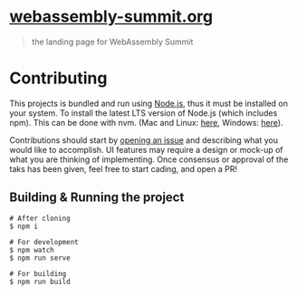 # [webassembly-summit.org](https://webassembly-summit.org)

> the landing page for WebAssembly Summit

# Contributing

This projects is bundled and run using [Node.js](https://nodejs.org/), thus it must be installed on your system. To install the latest LTS version of Node.js (which includes npm). This can be done with nvm. (Mac and Linux: [here](https://github.com/creationix/nvm), Windows: [here](https://github.com/coreybutler/nvm-windows)).

Contributions should start by [opening an issue](https://github.com/WebAssemblySummit/webassembly-summit.org/issues) and describing what you would like to accomplish. UI features may require a design or mock-up of what you are thinking of implementing. Once consensus or approval of the taks has been given, feel free to start cading, and open a PR!

## Building & Running the project

```
# After cloning
$ npm i

# For development
$ npm watch
$ npm run serve

# For building
$ npm run build
```
